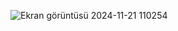 ![Ekran görüntüsü 2024-11-21 110254](https://github.com/user-attachments/assets/28274ace-459d-474d-a978-44b21b5dadf8)
